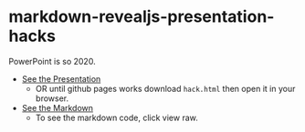 # markdown-revealjs-presentation-hacks

PowerPoint is so 2020.

- [See the Presentation](https://mafudge.github.io/markdown-revealjs-presentation-hacks/hack.html)
    - OR until github pages works download `hack.html` then open it in your browser.
- [See the Markdown](https://github.com/mafudge/markdown-revealjs-presentation-hacks/blob/main/hack.md)
    - To see the markdown code, click view raw.
